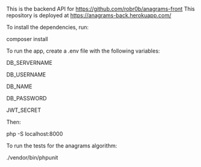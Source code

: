 This is the backend API for https://github.com/robr0b/anagrams-front
This repository is deployed at https://anagrams-back.herokuapp.com/

To install the dependencies, run:

composer install

To run the app, create a .env file with the following variables:

DB_SERVERNAME

DB_USERNAME

DB_NAME

DB_PASSWORD

JWT_SECRET

Then:

php -S localhost:8000

To run the tests for the anagrams algorithm:

./vendor/bin/phpunit  
